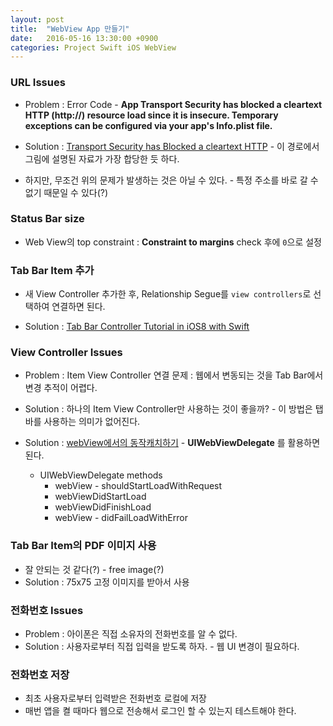 ```yaml
---
layout: post
title:  "WebView App 만들기"
date:   2016-05-16 13:30:00 +0900
categories: Project Swift iOS WebView
---
```



### URL Issues

* Problem : Error Code - **App Transport Security has blocked a cleartext HTTP (http://) resource load since it is insecure. Temporary exceptions can be configured via your app's Info.plist file.**

* Solution : [Transport Security has Blocked a cleartext HTTP](http://stackoverflow.com/questions/31254725/transport-security-has-blocked-a-cleartext-http/32560433#32560433) - 이 경로에서 그림에 설명된 자료가 가장 합당한 듯 하다.

* 하지만, 무조건 위의 문제가 발생하는 것은 아닐 수 있다. - 특정 주소를 바로 갈 수 없기 때문일 수 있다(?)

### Status Bar size

* Web View의 top constraint : **Constraint to margins** check 후에 `0`으로 설정

### Tab Bar Item 추가

* 새 View Controller 추가한 후, Relationship Segue를 `view controllers`로 선택하여 연결하면 된다.

* Solution : [Tab Bar Controller Tutorial in iOS8 with Swift](http://www.ioscreator.com/tutorials/tab-bar-controller-tutorial-ios8-swift)

### View Controller Issues

* Problem : Item View Controller 연결 문제 : 웹에서 변동되는 것을 Tab Bar에서 변경 추적이 어렵다.

* Solution : 하나의 Item View Controller만 사용하는 것이 좋을까? - 이 방법은 탭바를 사용하는 의미가 없어진다.

* Solution : [webView에서의 동작캐치하기](http://quua.iptime.org/1859/dev/ios/) - **UIWebViewDelegate** 를 활용하면 된다.
	* UIWebViewDelegate methods
		* webView - shouldStartLoadWithRequest
		* webViewDidStartLoad
		* webViewDidFinishLoad
		* webView - didFailLoadWithError

### Tab Bar Item의 PDF 이미지 사용

* 잘 안되는 것 같다(?) - free image(?)
* Solution : 75x75 고정 이미지를 받아서 사용

### 전화번호 Issues

* Problem : 아이폰은 직접 소유자의 전화번호를 알 수 없다.
* Solution : 사용자로부터 직접 입력을 받도록 하자. - 웹 UI 변경이 필요하다.

### 전화번호 저장

* 최초 사용자로부터 입력받은 전화번호 로컬에 저장
* 매번 앱을 켤 때마다 웹으로 전송해서 로그인 할 수 있는지 테스트해야 한다.
